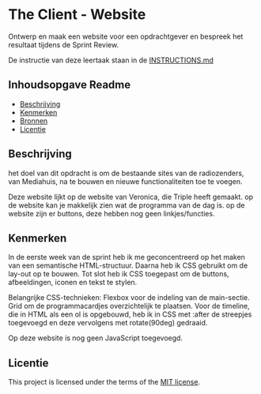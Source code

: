 # The Client - Website

Ontwerp en maak een website voor een opdrachtgever en bespreek het resultaat tijdens de Sprint Review.

De instructie van deze leertaak staan in de [INSTRUCTIONS.md](https://github.com/fdnd-task/the-client-website/blob/main/docs/INSTRUCTIONS.md)



## Inhoudsopgave Readme

  * [Beschrijving](#beschrijving)
  * [Kenmerken](#kenmerken)
  * [Bronnen](#bronnen)
  * [Licentie](#licentie)

## Beschrijving
<!-- het doel -->
het doel van dit opdracht is om de bestaande sites van de radiozenders, van Mediahuis, na te bouwen en nieuwe functionaliteiten toe te voegen.
<!-- In de Beschrijving staat hoe je project er uit ziet, hoe het werkt en wat je er mee kan. -->
Deze website lijkt op de website van Veronica, die Triple heeft gemaakt.
op de website kan je makkelijk zien wat de programma van de dag is.
op de website zijn er buttons, deze hebben nog geen linkjes/functies.


<!-- Voeg een mooie poster visual toe 📸 -->
<!-- Voeg een link toe naar Github Pages 🌐-->

## Kenmerken
<!-- Bij Kenmerken staat welke technieken zijn gebruikt en hoe. Wat is de HTML structuur? Wat zijn de belangrijkste dingen in CSS? Wat is er met Javascript gedaan en hoe? Misschien heb je een framwork of library gebruikt? -->
In de eerste week van de sprint heb ik me geconcentreerd op het maken van een semantische HTML-structuur. Daarna heb ik CSS gebruikt om de lay-out op te bouwen. Tot slot heb ik CSS toegepast om de buttons, afbeeldingen, iconen en tekst te stylen.

Belangrijke CSS-technieken:
Flexbox voor de indeling van de main-sectie.
Grid om de programmacardjes overzichtelijk te plaatsen.
Voor de timeline, die in HTML als een ol is opgebouwd, heb ik in CSS met :after de streepjes toegevoegd en deze vervolgens met rotate(90deg) gedraaid.

Op deze website is nog geen JavaScript toegevoegd.


## Licentie
This project is licensed under the terms of the [MIT license](./LICENSE).